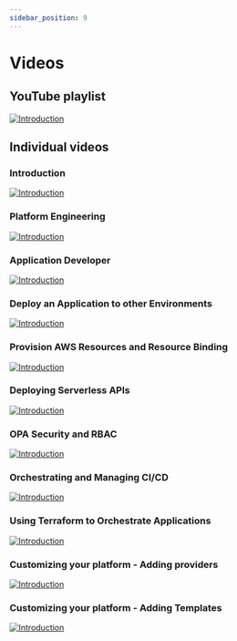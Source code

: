 ```yaml
---
sidebar_position: 9
---
```


# Videos

## YouTube playlist


[![Introduction](https://img.youtube.com/vi/jP7zLghcFz8/hqdefault.jpg)](https://www.youtube.com/playlist?list=PLhr1KZpdzukcf5e7vYOVkpw4h-rzy7Pn3)


## Individual videos

### Introduction
[![Introduction](https://img.youtube.com/vi/jP7zLghcFz8/hqdefault.jpg)](https://youtu.be/jP7zLghcFz8)

###  Platform Engineering
[![Introduction](https://img.youtube.com/vi/wdKpfgQvHzo/hqdefault.jpg)](https://youtu.be/wdKpfgQvHzo)

###  Application Developer
[![Introduction](https://img.youtube.com/vi/R0ohgdvpmk0/hqdefault.jpg)](https://youtu.be/R0ohgdvpmk0)

### Deploy an Application to other Environments
[![Introduction](https://img.youtube.com/vi/EgfIAPzIAHk/hqdefault.jpg)](https://youtu.be/EgfIAPzIAHk)

### Provision AWS Resources and Resource Binding
[![Introduction](https://img.youtube.com/vi/eEjV6cAGXCY/hqdefault.jpg)](https://youtu.be/eEjV6cAGXCY)

### Deploying Serverless APIs
[![Introduction](https://img.youtube.com/vi/9unAK0Xlc1k/hqdefault.jpg)](https://youtu.be/9unAK0Xlc1k)

### OPA Security and RBAC
[![Introduction](https://img.youtube.com/vi/9f-7f0ynrZQ/hqdefault.jpg)](https://youtu.be/9f-7f0ynrZQ)

### Orchestrating and Managing CI/CD
[![Introduction](https://img.youtube.com/vi/vLMUhUg0A0Y/hqdefault.jpg)](https://youtu.be/vLMUhUg0A0Y)

### Using Terraform to Orchestrate Applications
[![Introduction](https://img.youtube.com/vi/WF-M84FGwFg/hqdefault.jpg)](https://youtu.be/WF-M84FGwFg)

### Customizing your platform - Adding providers
[![Introduction](https://img.youtube.com/vi/aoDkwhrPrfQ/hqdefault.jpg)](https://youtu.be/aoDkwhrPrfQ)

### Customizing your platform - Adding Templates
[![Introduction](https://img.youtube.com/vi/IMY4hLiiFww/hqdefault.jpg)](https://youtu.be/IMY4hLiiFww)
